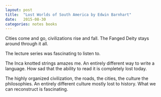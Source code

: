 ```yaml
---
layout: post
title:  "Lost Worlds of South America by Edwin Barnhart"
date:   2015-08-30
categories: notes books
---
```



Cities come and go, civilizations rise and fall. The Fanged Deity stays around through it all.

The lecture series was fascinating to listen to.

The Inca knotted strings amazes me. An entirely different way to write a language.  How sad that the ability to read it is completely lost today.

The highly organized civilization, the roads, the cities, the culture the philosophies.  An entirely different culture mostly lost to history.  What we can reconstruct is fascinating.
